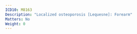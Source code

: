 ```yaml
---
ICD10: M8163
Description: "Localized osteoporosis [Lequesne]: Forearm"
Matters: No
Weight: 0
---
```

